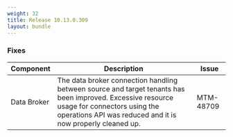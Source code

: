 ```yaml
---
weight: 32
title: Release 10.13.0.309
layout: bundle
---
```


<!--10.13.0.300-10.13.0.309-->

### Fixes

<div><table ><colgroup>
<col style="width: 15%;"><col style="width: 70%;"><col style="width: 15%;"></colgroup>
<thead><tr>
<th>
Component</th>
<th>
Description</th>
<th>
Issue</th>
</tr>
</thead><tbody>

<tr>
<td>Data Broker</td>
<td>The data broker connection handling between source and target tenants has been improved. Excessive resource usage for connectors using the operations API was reduced and it is now properly cleaned up.</td>
<td>MTM-48709</td>
</tr>

</tbody></table></div>
